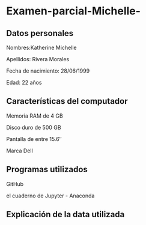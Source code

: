 # Examen-parcial-Michelle-
##  Datos personales ## 
Nombres:Katherine Michelle

Apellidos: Rivera Morales

Fecha de nacimiento: 28/06/1999

Edad: 22 años
## Características del computador ## 
Memoria RAM de 4 GB 

Disco duro de 500 GB 

Pantalla de entre  15.6″

Marca Dell 
## Programas utilizados ## 
GitHub

el cuaderno de Jupyter - Anaconda


## Explicación de la data utilizada ## 
